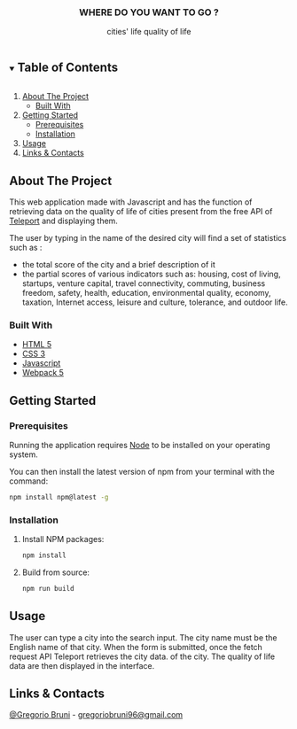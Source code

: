 <p align="center">

  <h3 align="center">WHERE DO YOU WANT TO GO ?</h3>

  <p align="center">
    cities' life quality of life
  </p>
</p>

<details open="open">
  <summary><h2 style="display: inline-block">Table of Contents</h2></summary>
  <ol>
    <li>
      <a href="#about-the-project">About The Project</a>
      <ul>
        <li><a href="#built-with">Built With</a></li>
      </ul>
    </li>
    <li>
      <a href="#getting-started">Getting Started</a>
      <ul>
        <li><a href="#prerequisites">Prerequisites</a></li>
        <li><a href="#installation">Installation</a></li>
      </ul>
    </li>
    <li><a href="#usage">Usage</a></li>
    <li><a href="#links-contacts">Links & Contacts</a></li>
  </ol>
</details>

## About The Project


This web application made with Javascript and has the function of retrieving data on the quality of life of cities present from the free API of [Teleport](https://developers.teleport.org/api/getting_started/) and displaying them.

The user by typing in the name of the desired city will find a set of statistics such as :

- the total score of the city and a brief description of it 
- the partial scores of various indicators such as: housing, cost of living, startups, venture capital, travel connectivity, commuting, business freedom, safety, health, education, environmental quality, economy, taxation, Internet access, leisure and culture, tolerance, and outdoor life. 

### Built With

* [HTML 5](https://developer.mozilla.org/en-US/docs/Glossary/HTML)
* [CSS 3](https://developer.mozilla.org/en-US/docs/Web/CSS)
* [Javascript](https://developer.mozilla.org/en-US/docs/Web/JavaScript?retiredLocale=it)
* [Webpack 5](https://webpack.js.org/blog/2020-10-10-webpack-5-release/)


## Getting Started

### Prerequisites

Running the application requires [Node](https://nodejs.org/en/) to be installed on your operating system.

You can then install the latest version of npm from your terminal with the command:

  ```sh
  npm install npm@latest -g
  ```

### Installation


1. Install NPM packages:

   ```sh
   npm install
   ```
  
2. Build from source:

   ```sh
   npm run build
   ```


## Usage

The user can type a city into the search input. The city name must be the English name of that city. When the form is submitted, once the fetch request API Teleport retrieves the city data. 
of the city. The quality of life data are then displayed in the interface.


## Links & Contacts

[@Gregorio Bruni](/) - gregoriobruni96@gmail.com


